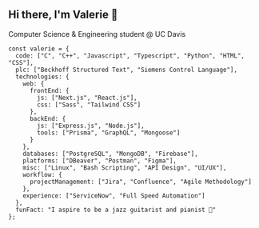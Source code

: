 ## Hi there, I'm Valerie 👋

Computer Science & Engineering student @ UC Davis

```JS
const valerie = {
  code: ["C", "C++", "Javascript", "Typescript", "Python", "HTML", "CSS"],
  plc: ["Beckhoff Structured Text", "Siemens Control Language"],
  technologies: {
    web: {
      frontEnd: {
        js: ["Next.js", "React.js"],
        css: ["Sass", "Tailwind CSS"]
      },
      backEnd: {
        js: ["Express.js", "Node.js"],
        tools: ["Prisma", "GraphQL", "Mongoose"]
      }
    },
    databases: ["PostgreSQL", "MongoDB", "Firebase"],
    platforms: ["DBeaver", "Postman", "Figma"],
    misc: ["Linux", "Bash Scripting", "API Design", "UI/UX"],
    workflow: {
      projectManagement: ["Jira", "Confluence", "Agile Methodology"]
    },
    experience: ["ServiceNow", "Full Speed Automation"]
  },
  funFact: "I aspire to be a jazz guitarist and pianist 🎵"
};
```

<!--
**doanvalerie/doanvalerie** is a ✨ _special_ ✨ repository because its `README.md` (this file) appears on your GitHub profile.

Here are some ideas to get you started:

- 🔭 I’m currently working on ...
- 🌱 I’m currently learning ...
- 👯 I’m looking to collaborate on ...
- 🤔 I’m looking for help with ...
- 💬 Ask me about ...
- 📫 How to reach me: ...
- 😄 Pronouns: ...
- ⚡ Fun fact: ...
-->
